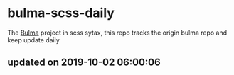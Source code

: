 # bulma-scss-daily

The [Bulma](https://bulma.io/) project in scss sytax, this repo tracks the origin bulma repo and keep update daily

## updated on 2019-10-02 06:00:06
